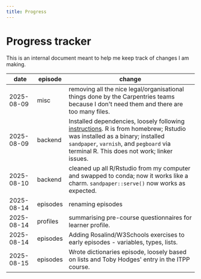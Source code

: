 ```yaml
---
title: Progress
---
```


# Progress tracker

This is an internal document meant to help me keep track of changes I am making.

| date | episode | change |
|-|-|-|
| 2025-08-09 | misc | removing all the nice legal/organisational things done by the Carpentries teams because I don't need them and there are too many files. |
| 2025-08-09 | backend | Installed dependencies, loosely following [instructions](https://carpentries.github.io/sandpaper-docs/#mac). R is from homebrew; Rstudio was installed as a binary; installed `sandpaper`, `varnish`, and `pegboard` via terminal R. This does not work; linker issues. |
| 2025-08-10 | backend | cleaned up all R/Rstudio from my computer and swapped to conda; now it works like a charm. `sandpaper::serve()` now works as expected. |
| 2025-08-14 | episodes | renaming episodes |
| 2025-08-14 | profiles | summarising pre-course questionnaires for learner profile. |
| 2025-08-14 | episodes | Adding Rosalind/W3Schools exercises to early episodes - variables, types, lists. |
| 2025-08-15 | episodes | Wrote dictionaries episode, loosely based on lists and Toby Hodges' entry in the ITPP course. |